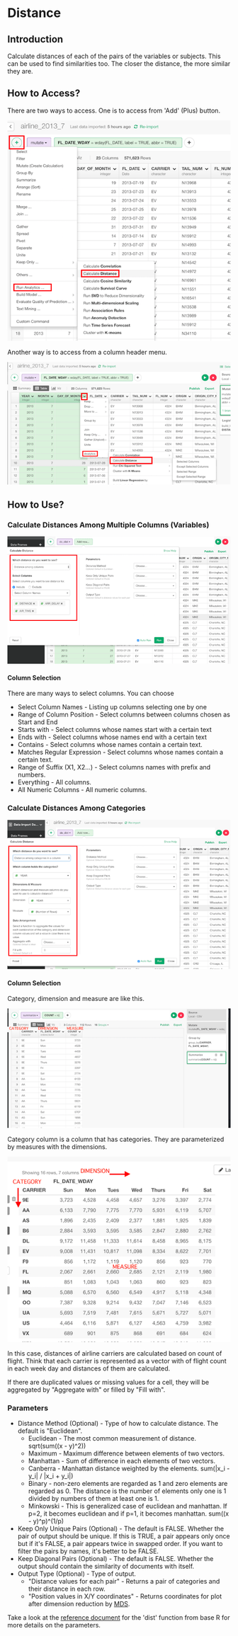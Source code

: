 # Distance

## Introduction

Calculate distances of each of the pairs of the variables or subjects. This can be used to find similarities too. The closer the distance, the more similar they are.

## How to Access?

There are two ways to access. One is to access from 'Add' (Plus) button.

![](images/dist_add.png)

Another way is to access from a column header menu.

![](images/dist_cols.png)

## How to Use?

### Calculate Distances Among Multiple Columns (Variables)

![](images/dist_cols_dialog.png)

#### Column Selection

There are many ways to select columns. You can choose
* Select Column Names - Listing up columns selecting one by one
* Range of Column Position - Select columns between columns chosen as Start and End
* Starts with - Select columns whose names start with a certain text
* Ends with - Select columns whose names end with a certain text
* Contains - Select columns whose names contain a certain text.
* Matches Regular Expression - Select columns whose names contain a certain text.
* Range of Suffix (X1, X2...) - Select columns names with prefix and numbers.
* Everything - All columns.
* All Numeric Columns - All numeric columns.

### Calculate Distances Among Categories

![](images/dist_skv_dialog.png)

#### Column Selection

Category, dimension and measure are like this.

![](../ml/images/skv_origin.png)

Category column is a column that has categories. They are parameterized by measures with the dimensions.

![](../ml/images/skv_expand.png)

In this case, distances of airline carriers are calculated based on count of flight. Think that each carrier is represented as a vector with of flight count in each week day and distances of them are calculated.

If there are duplicated values or missing values for a cell, they will be aggregated by "Aggregate with" or filled by "Fill with".

### Parameters

* Distance Method (Optional) - Type of how to calculate distance. The default is "Euclidean".
  * Euclidean - The most common measurement of distance. sqrt(sum((x - y)^2))
  * Maximum - Maximum difference between elements of two vectors.
  * Manhattan - Sum of difference in each elements of two vectors.
  * Canberra - Manhattan distance weighted by the elements. sum(|x_i - y_i| / |x_i + y_i|)
  * Binary - non-zero elements are regarded as 1 and zero elements are regarded as 0. The distance is the number of elements only one is 1 divided by numbers of them at least one is 1.
  * Minkowski - This is generalized case of euclidean and manhattan. If p=2, it becomes euclidean and if p=1, it becomes manhattan. sum((x - y)^p)^(1/p)
* Keep Only Unique Pairs (Optional) - The default is FALSE. Whether the pair of output should be unique. If this is TRUE, a pair appears only once but if it's FALSE, a pair appears twice in swapped order. If you want to filter the pairs by names, it's better to be FALSE.
* Keep Diagonal Pairs (Optional) - The default is FALSE. Whether the output should contain the similarity of documents with itself.
* Output Type (Optional) - Type of output.
  * "Distance values for each pair" - Returns a pair of categories and their distance in each row.
  * "Position values in X/Y coordinates" - Returns coordinates for plot after dimension reduction by [MDS](../mds.html).

Take a look at the [reference document](https://stat.ethz.ch/R-manual/R-devel/library/stats/html/dist.html) for the 'dist' function from base R for more details on the parameters.
